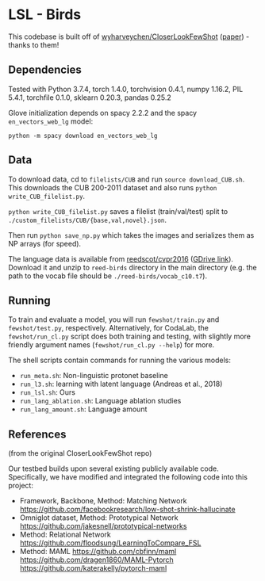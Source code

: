 # LSL - Birds

This codebase is built off of [wyharveychen/CloserLookFewShot](https://github.com/wyharveychen/CloserLookFewShot) ([paper](https://openreview.net/pdf?id=HkxLXnAcFQ)) - thanks to them!

## Dependencies

Tested with Python 3.7.4, torch 1.4.0, torchvision 0.4.1, numpy 1.16.2, PIL
5.4.1, torchfile 0.1.0, sklearn 0.20.3, pandas 0.25.2

Glove initialization depends on spacy 2.2.2 and the spacy `en_vectors_web_lg`
model:

```
python -m spacy download en_vectors_web_lg
```

## Data

To download data, cd to `filelists/CUB` and run `source download_CUB.sh`. This
downloads the CUB 200-2011 dataset and also runs `python write_CUB_filelist.py`.

`python write_CUB_filelist.py` saves a filelist (train/val/test) split
to `./custom_filelists/CUB/{base,val,novel}.json`.

Then run `python save_np.py` which takes the images and serializes them as NP arrays
(for speed).

The language data is available from
[reedscot/cvpr2016](https://github.com/reedscot/cvpr2016) ([GDrive link](https://drive.google.com/open?id=0B0ywwgffWnLLZW9uVHNjb2JmNlE)). Download it and unzip to `reed-birds` directory in the main directory (e.g. the path to the vocab file should be `./reed-birds/vocab_c10.t7`).

## Running

To train and evaluate a model, you will run `fewshot/train.py` and `fewshot/test.py`,
respectively. Alternatively, for CodaLab, the `fewshot/run_cl.py` script does
both training and testing, with slightly more friendly argument names
(`fewshot/run_cl.py --help`) for more.

The shell scripts contain commands for running the various models:

- `run_meta.sh`: Non-linguistic protonet baseline
- `run_l3.sh`: learning with latent language (Andreas et al., 2018)
- `run_lsl.sh`: Ours
- `run_lang_ablation.sh`: Language ablation studies
- `run_lang_amount.sh`: Language amount

## References

(from the original CloserLookFewShot repo)

Our testbed builds upon several existing publicly available code. Specifically, we have modified and integrated the following code into this project:

* Framework, Backbone, Method: Matching Network
https://github.com/facebookresearch/low-shot-shrink-hallucinate
* Omniglot dataset, Method: Prototypical Network
https://github.com/jakesnell/prototypical-networks
* Method: Relational Network
https://github.com/floodsung/LearningToCompare_FSL
* Method: MAML
https://github.com/cbfinn/maml
https://github.com/dragen1860/MAML-Pytorch
https://github.com/katerakelly/pytorch-maml
